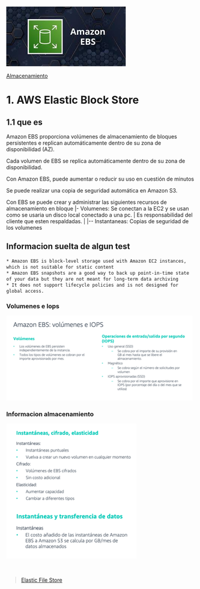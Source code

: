 ![Amazon Elastic Block Store](../../00_assets/Almacenamiento/ebs-logo.jpeg)

[Almacenamiento](../../2-Almacenamiento/)

# 1. AWS Elastic Block Store

## 1.1 que es

Amazon EBS proporciona volúmenes de almacenamiento de bloques persistentes e replican automáticamente dentro de su zona de disponibilidad (AZ).

Cada volumen de EBS se replica automáticamente dentro de su zona de disponibilidad.

Con Amazon EBS, puede aumentar o reducir su uso en cuestión de minutos

Se puede realizar una copia de seguridad automática en Amazon S3.

Con EBS se puede crear y administrar las siguientes recursos de almacenamiento en bloque
    |- Volumenes:    Se conectan a la EC2 y se usan como se usaria un disco local conectado a una pc.
    |                Es responsabilidad del cliente que esten respaldadas.
    |
    |-- Instantaneas: Copias de seguridad de los volumenes

## Informacion suelta de algun test

    * Amazon EBS is block-level storage used with Amazon EC2 instances, which is not suitable for static content
    * Amazon EBS snapshots are a good way to back up point-in-time state of your data but they are not meant for long-term data archiving
    * It does not support lifecycle policies and is not designed for global access.


### Volumenes e Iops
![Imagen](../../00_assets/Almacenamiento/volumenes-iops.png)
<br>

### Informacion almacenamiento
![imagen](../../00_assets/Almacenamiento/instantaneas.png)

<br/>

> [Elastic File Store](./efs.md)

<br/>